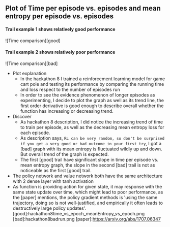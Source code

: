 <!-- The PDF should contain the generated plots, and a short explanation describing the results -->
## Plot of Time per episode vs. episodes and mean entropy per episode vs. episodes
#### Trail example 1 shows relatively good performance
![Time comparison][good]
#### Trail example 2 shows relatively poor performance
![Time comparison][bad]
<!-- descirbe the plots -->
- Plot explanation
  * In the hackathon 8 I trained a reinforcement learning model for game cart pole and testing its performance by comparing the running time and loss respect to the number of episodes run
  * In order to see the evidence phenomenon of longer episodes as experimenting,
  I decide to plot the graph as well as its trend line, the first order derivative is good enough to describe overall whether the function has increasing or decreasing trend.
- Discover
  * As hackathon 8 description, I did notice the increasing trend of time to train per episode, as well as the decreasing mean entropy loss for each episode.
  * As description says, `RL can be very random, so don't be surprised if you get a very good or bad outcome in your first try`, I got a [bad] graph with its mean entropy is fluctuated wildly up and down. But overall trend of the graph is expected.
  * The first [good] trail have significant slope in time per episode vs. mean entropy graph, the slope in the second [bad] trail is not as noticeable as the first [good] trail.
- The policy network and value network both have the same architecture with 2 dense layer with tanh activation
- As function is providing action for given state, it may response with the same state update over time, which might lead to poor performance, as the [paper] mentions, the policy gradient methods is 'using the same trajectory, doing so is not well-justified, and empirically it often leads to destructively large policy updates'.
[good]:hackathon8time_vs_epoch_meanEntropy_vs_epoch.png
[bad]:hackathon8badrun.png
[paper]:https://arxiv.org/abs/1707.06347
